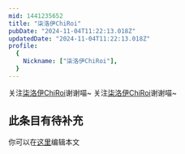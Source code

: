 ```yaml
---
mid: 1441235652
title: "柒洛伊ChiRoi"
pubDate: "2024-11-04T11:22:13.018Z"
updatedDate: "2024-11-04T11:22:13.018Z"
profile:
  {
    Nickname: ["柒洛伊ChiRoi"],
  }
---
```


关注[柒洛伊ChiRoi](https://space.bilibili.com/1441235652)谢谢喵~ 关注[柒洛伊ChiRoi](https://space.bilibili.com/1441235652)谢谢喵~

## 此条目有待补充
你可以在[这里](https://github.com/Yuhanawa/VTuber.ICU/edit/master/src/content/v/柒洛伊ChiRoi/index.md)编辑本文
